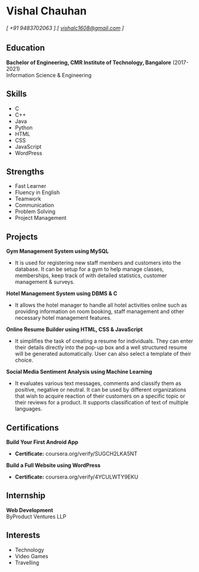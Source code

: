 Vishal Chauhan
======

###### [  +91 9483702063  ].[  vishalc1608@gmail.com  ]


Education
---------
**Bachelor of Engineering, CMR Institute of Technology, Bangalore** (2017-2021)  
Information Science & Engineering 


Skills
---------
- C
- C++
- Java
- Python
- HTML
- CSS
- JavaScript
- WordPress


Strengths
---------
- Fast Learner
- Fluency in English
- Teamwork
- Communication
- Problem Solving
- Project Management


Projects
------
**Gym Management System using MySQL**

- It is used for registering new staff members and customers into the database. It can be setup for a gym to help manage classes, memberships, keep track of with detailed statistics, customer management & surveys.

**Hotel Management System using DBMS & C**

- It allows the hotel manager to handle all hotel activities online such as providing information on room booking, staff management and other necessary hotel management features.

**Online Resume Builder using HTML, CSS & JavaScript**

- It simplifies the task of creating a resume for individuals. They can enter their details directly into the pop-up box and a well structured resume will be generated automatically. User can also select a template of their choice.

**Social Media Sentiment Analysis using Machine Learning**

- It evaluates various text messages, comments and classify them as positive, negative or neutral. It can be used by different organizations that wish to acquire reaction of their customers on a specific topic or their reviews for a product. It supports classification of text of multiple languages.


Certifications
------
**Build Your First Android App** 
- **Certificate:** coursera.org/verify/SUGCH2LKA5NT

**Build a Full Website using WordPress** 
- **Certificate:** coursera.org/verify/4YCULWTY9EKU


Internship
--------
**Web Development**  
ByProduct Ventures LLP

Interests
---------
- Technology
- Video Games
- Travelling

